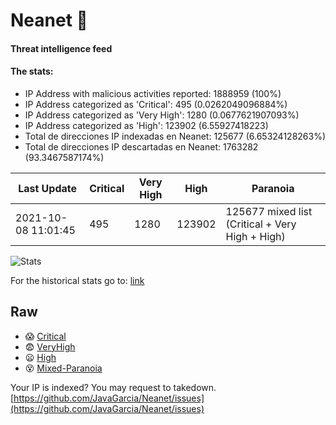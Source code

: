 # Neanet :hocho:
#### Threat intelligence feed
#### The stats:

- IP Address with malicious activities reported: 1888959 (100%)
- IP Address categorized as 'Critical':  495 (0.0262049096884%)
- IP Address categorized as 'Very High':  1280 (0.0677621907093%)
- IP Address categorized as 'High':  123902 (6.55927418223)
- Total de direcciones IP indexadas en Neanet:  125677 (6.65324128263%)
- Total de direcciones IP descartadas en Neanet:  1763282 (93.3467587174%)

| Last Update | Critical | Very High | High | Paranoia |
| --- | --- | --- | --- | --- |
| 2021-10-08 11:01:45 | 495 | 1280 | 123902 | 125677 mixed list (Critical + Very High + High)|

![Stats](https://docs.google.com/spreadsheets/d/e/2PACX-1vSnaNMIXVabIpDJjufMlzH7poXnshF3mgd8Is1g9ytUEzVsP5my4Trn8f-xkoLLQ38xpL3HtmUexLo6/pubchart?oid=501124687&format=image)

For the historical stats go to: [link](/stats.csv)
## Raw
- :scream: [Critical](https://raw.githubusercontent.com/JavaGarcia/Neanet/master/blacklists/neanet_critical.txt)
- :fearful: [VeryHigh](https://raw.githubusercontent.com/JavaGarcia/Neanet/master/blacklists/neanet_veryHigh.txtt)
- :frowning: [High](https://raw.githubusercontent.com/JavaGarcia/Neanet/master/blacklists/neanet_high.txt)
- :dizzy_face: [Mixed-Paranoia](https://raw.githubusercontent.com/JavaGarcia/Neanet/master/blacklists/neanet_all.txt)


Your IP is indexed? You may request to takedown. [https://github.com/JavaGarcia/Neanet/issues](https://github.com/JavaGarcia/Neanet/issues)
































































































































































































































































































































































































































































































































































































































































































































































































































































































































































































































































































































































































































































































































































































































































































































































































































































































































































































































































































































































































































































































































































































































































































































































































































































































































































































































































































































































































































































































































































































































































































































































































































































































































































































































































































































































































































































































































































































































































































































































































































































































































































































































































































































































































































































































































































































































































































































































































































































































































































































































































































































































































































































































































































































































































































































































































































































































































































































































































































































































































































































































































































































































































































































































































































































































































































































































































































































































































































































































































































































































































































































































































































































































































































































































































































































































































































































































































































































































































































































































































































































































































































































































































































































































































































































































































































































































































































































































































































































































































































































































































































































































































































































































































































































































































































































